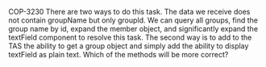 
COP-3230
There are two ways to do this task. 
The data we receive does not contain groupName but only groupId. We can query all groups, find the group name by id, expand the member object, and significantly expand the textField component to resolve this task.
The second way is to add to the TAS the ability to get a group object and simply add the ability to display textField as plain text.
Which of the methods will be more correct?
